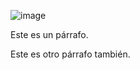 ![image](https://github.com/user-attachments/assets/4ea4c7b9-2800-4ef0-96b1-ba66b809b67c)
<!DOCTYPE html>
<html>
<body>

<p>Este es un párrafo.</p>

<!-- <p>Este es otro párrafo </p> -->

<p>Este es otro párrafo también.</p>

</body>
</html>
